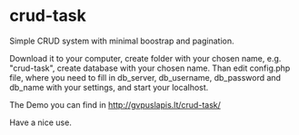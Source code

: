 # crud-task
Simple CRUD system with minimal boostrap and pagination.

Download it to your computer, create folder with your chosen name, e.g. "crud-task", create database with your chosen name. Than edit config.php file, where you need to fill in db_server, db_username, db_password and db_name with your settings, and start your localhost.

The Demo you can find in http://gvpuslapis.lt/crud-task/

Have a nice use.
